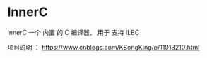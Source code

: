 # InnerC
InnerC 一个 内置 的  C 编译器， 用于 支持  ILBC

项目说明 ：  https://www.cnblogs.com/KSongKing/p/11013210.html




